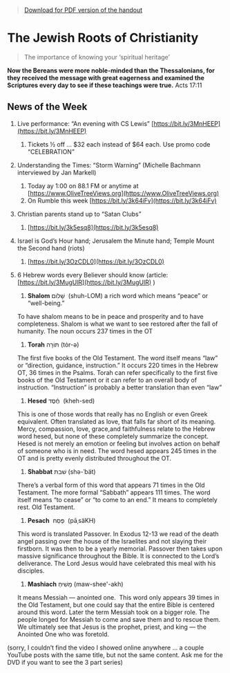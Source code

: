 >[Download for PDF version of the handout](/week042422.pdf)


# The Jewish Roots of Christianity

> The importance of knowing your ‘spiritual heritage’

**Now the Bereans were more noble-minded than the Thessalonians, for they received the message with great eagerness and examined the Scriptures every day to see if these teachings were true.** Acts 17:11


## News of the Week
1. Live performance:  “An evening with CS Lewis”  [https://bit.ly/3MnHEEP](https://bit.ly/3MnHEEP) 
	1. Tickets ½ off … $32 each instead of $64 each.  Use promo code “CELEBRATION”
1. Understanding the Times: “Storm Warning” (Michelle Bachmann interviewed by Jan Markell)
	1. Today ay 1:00 on 88.1 FM or anytime at [https://www.OliveTreeViews.org](https://www.OliveTreeViews.org)
	1. On Rumble this week  [https://bit.ly/3k64iFv](https://bit.ly/3k64iFv) 
1. Christian parents stand up to “Satan Clubs”
	1. [https://bit.ly/3k5esq8](https://bit.ly/3k5esq8) 
1. Israel is God’s Hour hand; Jerusalem the Minute hand; Temple Mount the Second hand (riots) 
	1. [https://bit.ly/3OzCDL0](https://bit.ly/3OzCDL0)  
1. 6 Hebrew words every Believer should know  (article:  [https://bit.ly/3MugUlR](https://bit.ly/3MugUlR) )
	1. **Shalom** שָׁלוֹם     (shuh-LOM) a rich word which means “peace” or “well-being.” 

	To have shalom means to be in peace and prosperity and to have completeness. Shalom is what we want to see restored after the fall of humanity.  The noun occurs 237 times in the OT
	1. **Torah**    תּוֹרָה   (tȯr-ə)
	
	The first five books of the Old Testament.  The word itself means “law” or “direction, guidance, instruction.”  It occurs 220 times in the Hebrew OT, 36 times in the Psalms.  Torah can refer specifically to the first five books of the Old Testament or it can refer to an overall body of instruction.  “Instruction” is probably a better translation than even “law”
	1. **Hesed** חֶ֫סֶד       (kheh-sed)
	
	This is one of those words that really has no English or even Greek equivalent. Often translated as love, that falls far short of its meaning.  Mercy, compassion, love, grace,and faithfulness relate to the Hebrew word hesed, but none of these completely summarize the concept.  Hesed is not merely an emotion or feeling but involves action on behalf of someone who is in need.  The word hesed appears 245 times in the OT and is pretty evenly distributed throughout the OT. 
	1. **Shabbat**  שׁבת     (shə-ˈbät)
	
	There’s a verbal form of this word that appears 71 times in the Old Testament.  The more formal “Sabbath” appears 111 times.  The word itself means “to cease” or “to come to an end.”  It means to completely rest. Old Testament. 
	1. **Pesach**   פֶּסַח   (pāˌsäKH)
	
	This word is translated Passover.  In Exodus 12-13 we read of the death angel passing over the house of the Israelites and not slaying their firstborn. It was then to be a yearly memorial.  Passover then takes upon massive significance throughout the Bible.  It is connected to the Lord’s deliverance. The Lord Jesus would have celebrated this meal with his disciples.
	1. **Mashiach**  מָשִׁיחַ    (maw-shee'-akh)
	
	It means Messiah — anointed one.  This word only appears 39 times in the Old Testament, but one could say that the entire Bible is centered around this word.  Later the term Messiah took on a bigger role. The people longed for Messiah to come and save them and to rescue them.  We ultimately see that Jesus is the prophet, priest, and king — the Anointed One who was foretold.

(sorry, I couldn’t find the video I showed online anywhere … a couple YouTube posts with the same title, but not the same content.  Ask me for the DVD if you want to see the 3 part series)

